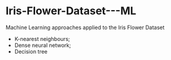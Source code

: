 # Iris-Flower-Dataset---ML
Machine Learning approaches applied to the Iris Flower Dataset

* K-nearest neighbours;
* Dense neural network;
* Decision tree
